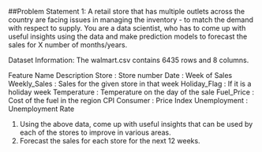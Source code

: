 ##Problem Statement 1:
A retail store that has multiple outlets across the country are facing issues in managing the inventory - to match the demand with respect to supply. 
You are a data scientist, who has to come up with useful insights using the data and make prediction models to forecast the sales for X number of months/years.

Dataset Information:
The walmart.csv contains 6435 rows and 8 columns.

Feature Name	 Description
Store	       :  Store number
Date	       : Week of Sales
Weekly_Sales : Sales for the given store in that week
Holiday_Flag : If it is a holiday week
Temperature	 : Temperature on the day of the sale
Fuel_Price	 : Cost of the fuel in the region
CPI	Consumer : Price Index
Unemployment : Unemployment Rate


1.	Using the above data, come up with useful insights that can be used by each of the stores to improve in various areas.
2.	Forecast the sales for each store for the next 12 weeks.

